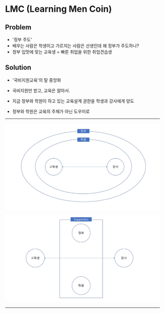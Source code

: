 # LMC (Learning Men Coin)

## Problem
- '정부 주도'
- 배우는 사람은 학생이고 가르치는 사람은 선생인데 왜 정부가 주도하나?
- 정부 입맛에 맞는 교육생 = 빠른 취업을 위한 취업견습생



## Solution
- '국비지원교육'의 탈 중앙화
- 국비지원만 받고, 교육은 알아서.

- 지금 정부와 학원이 하고 있는 교육설계 권한을 학생과 강사에게 양도
- 정부와 학원은 교육의 주체가 아닌 도우미로

---

![기존](/tokenEconommy_LM.jpg)

![On BlockChain](/tokenEconommy_LM2.jpg)


---